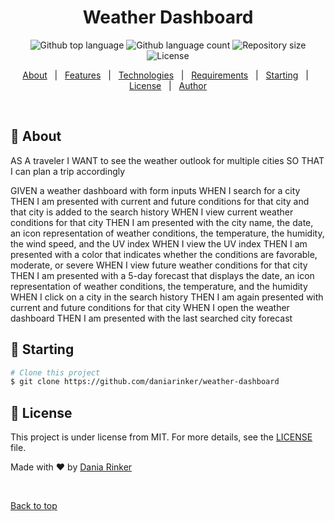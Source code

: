 <h1 align="center">Weather Dashboard</h1>

<p align="center">
  <img alt="Github top language" src="https://img.shields.io/github/languages/top/daniarinker/weather-dashboard?color=56BEB8">

  <img alt="Github language count" src="https://img.shields.io/github/languages/count/daniarinker/weather-dashboard?color=56BEB8">

  <img alt="Repository size" src="https://img.shields.io/github/repo-size/daniarinker/weather-dashboard?color=56BEB8">

  <img alt="License" src="https://img.shields.io/github/license/daniarinker/weather-dashboard?color=56BEB8">

  <!-- <img alt="Github issues" src="https://img.shields.io/github/issues/daniarinker/weather-dashboard?color=56BEB8" /> -->

  <!-- <img alt="Github forks" src="https://img.shields.io/github/forks/daniarinker/weather-dashboard?color=56BEB8" /> -->

  <!-- <img alt="Github stars" src="https://img.shields.io/github/stars/daniarinker/weather-dashboard?color=56BEB8" /> -->
</p>

<!-- Status -->

<!-- <h4 align="center">
	🚧  Weather Dashboard 🚀 Under construction...  🚧
</h4>

<hr> -->

<p align="center">
  <a href="#dart-about">About</a> &#xa0; | &#xa0; 
  <a href="#sparkles-features">Features</a> &#xa0; | &#xa0;
  <a href="#rocket-technologies">Technologies</a> &#xa0; | &#xa0;
  <a href="#white_check_mark-requirements">Requirements</a> &#xa0; | &#xa0;
  <a href="#checkered_flag-starting">Starting</a> &#xa0; | &#xa0;
  <a href="#memo-license">License</a> &#xa0; | &#xa0;
  <a href="https://github.com/daniarinker" target="_blank">Author</a>
</p>

<br>

## :dart: About

AS A traveler
I WANT to see the weather outlook for multiple cities
SO THAT I can plan a trip accordingly

GIVEN a weather dashboard with form inputs
WHEN I search for a city
THEN I am presented with current and future conditions for that city and that city is added to the search history
WHEN I view current weather conditions for that city
THEN I am presented with the city name, the date, an icon representation of weather conditions, the temperature, the humidity, the wind speed, and the UV index
WHEN I view the UV index
THEN I am presented with a color that indicates whether the conditions are favorable, moderate, or severe
WHEN I view future weather conditions for that city
THEN I am presented with a 5-day forecast that displays the date, an icon representation of weather conditions, the temperature, and the humidity
WHEN I click on a city in the search history
THEN I am again presented with current and future conditions for that city
WHEN I open the weather dashboard
THEN I am presented with the last searched city forecast

## :checkered_flag: Starting

```bash
# Clone this project
$ git clone https://github.com/daniarinker/weather-dashboard

```

## :memo: License

This project is under license from MIT. For more details, see the [LICENSE](LICENSE.md) file.

Made with :heart: by <a href="https://github.com/daniarinker" target="_blank">Dania Rinker</a>

&#xa0;

<a href="#top">Back to top</a>
